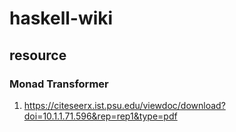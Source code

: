# haskell-wiki

## resource
### Monad Transformer

1. https://citeseerx.ist.psu.edu/viewdoc/download?doi=10.1.1.71.596&rep=rep1&type=pdf